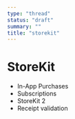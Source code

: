 ```yaml
---
type: "thread"
status: "draft"
summary: ""
title: "storekit"
---
```


# StoreKit


- In-App Purchases
- Subscriptions
- StoreKit 2
- Receipt validation

